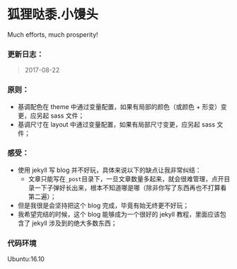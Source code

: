 # 狐狸哒黍.小馒头
Much efforts, much prosperity!

### 更新日志：

> 2017-08-22

### 原则：

- 基调配色在 theme 中通过变量配置，如果有局部的颜色（或颜色 + 形变）变更，应另起 sass 文件；
- 基调尺寸在 layout 中通过变量配置，如果有局部尺寸变更，应另起 sass 文件；

### 感受：

- 使用 jekyll 写 blog 并不好玩，具体来说以下的缺点让我非常纠结：
	- 文章只能写在`_post`目录下，一旦文章数量多起来，就会很难管理，点开目录一下子弹好长出来，根本不知道哪是哪（除非你写了东西再也不打算看第二遍）；
- 但是我很是会坚持把这个 blog 完成，毕竟有始无终更不好玩；
- 我希望完结的时候，这个 blog 能够成为一个很好的 jekyll 教程，里面应该包含了 jekyll 涉及到的绝大多数东西；

### 代码环境

Ubuntu:16.10

